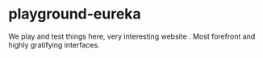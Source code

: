 # playground-eureka
We play and test things here, very interesting website . Most forefront and highly gratifying interfaces.

